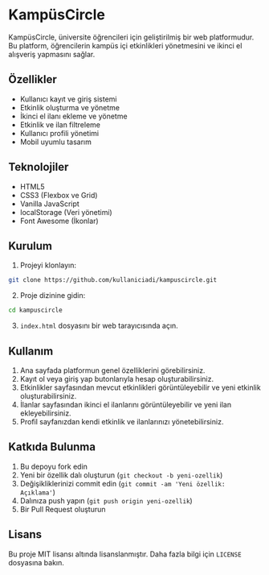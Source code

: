 # KampüsCircle

KampüsCircle, üniversite öğrencileri için geliştirilmiş bir web platformudur. Bu platform, öğrencilerin kampüs içi etkinlikleri yönetmesini ve ikinci el alışveriş yapmasını sağlar.

## Özellikler

- Kullanıcı kayıt ve giriş sistemi
- Etkinlik oluşturma ve yönetme
- İkinci el ilanı ekleme ve yönetme
- Etkinlik ve ilan filtreleme
- Kullanıcı profili yönetimi
- Mobil uyumlu tasarım

## Teknolojiler

- HTML5
- CSS3 (Flexbox ve Grid)
- Vanilla JavaScript
- localStorage (Veri yönetimi)
- Font Awesome (İkonlar)

## Kurulum

1. Projeyi klonlayın:
```bash
git clone https://github.com/kullaniciadi/kampuscircle.git
```

2. Proje dizinine gidin:
```bash
cd kampuscircle
```

3. `index.html` dosyasını bir web tarayıcısında açın.

## Kullanım

1. Ana sayfada platformun genel özelliklerini görebilirsiniz.
2. Kayıt ol veya giriş yap butonlarıyla hesap oluşturabilirsiniz.
3. Etkinlikler sayfasından mevcut etkinlikleri görüntüleyebilir ve yeni etkinlik oluşturabilirsiniz.
4. İlanlar sayfasından ikinci el ilanlarını görüntüleyebilir ve yeni ilan ekleyebilirsiniz.
5. Profil sayfanızdan kendi etkinlik ve ilanlarınızı yönetebilirsiniz.

## Katkıda Bulunma

1. Bu depoyu fork edin
2. Yeni bir özellik dalı oluşturun (`git checkout -b yeni-ozellik`)
3. Değişikliklerinizi commit edin (`git commit -am 'Yeni özellik: Açıklama'`)
4. Dalınıza push yapın (`git push origin yeni-ozellik`)
5. Bir Pull Request oluşturun

## Lisans

Bu proje MIT lisansı altında lisanslanmıştır. Daha fazla bilgi için `LICENSE` dosyasına bakın.
